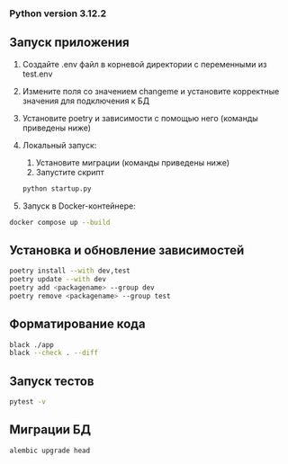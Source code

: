 ### Python version 3.12.2

## Запуск приложения

1. Создайте .env файл в корневой директории с переменными из test.env
2. Измените поля со значением changeme и установите корректные значения для
   подключения к БД
3. Установите poetry и зависимости с помощью него (команды приведены ниже)
4. Локальный запуск:
    1. Установите миграции (команды приведены ниже)
    2. Запустите скрипт
    ```bash
    python startup.py
    ```

5. Запуск в Docker-контейнере:

```bash
docker compose up --build
```

## Установка и обновление зависимостей

```bash
poetry install --with dev,test
poetry update --with dev
poetry add <packagename> --group dev
poetry remove <packagename> --group test
```

## Форматирование кода

```bash
black ./app
black --check . --diff
```

## Запуск тестов

```bash
pytest -v
```

## Миграции БД

```bash
alembic upgrade head
```
